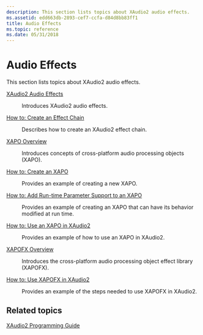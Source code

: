 ```yaml
---
description: This section lists topics about XAudio2 audio effects.
ms.assetid: edd663db-2893-cef7-ccfa-d84d8bb83ff1
title: Audio Effects
ms.topic: reference
ms.date: 05/31/2018
---
```


# Audio Effects

This section lists topics about XAudio2 audio effects.

<dl> <dt>

<span id="XAudio2_Audio_Effects"></span><span id="xaudio2_audio_effects"></span><span id="XAUDIO2_AUDIO_EFFECTS"></span>[XAudio2 Audio Effects](xaudio2-audio-effects.md)
</dt> <dd>

Introduces XAudio2 audio effects.

</dd> <dt>

<span id="How_to__Create_an_Effect_Chain"></span><span id="how_to__create_an_effect_chain"></span><span id="HOW_TO__CREATE_AN_EFFECT_CHAIN"></span>[How to: Create an Effect Chain](how-to--create-an-effect-chain.md)
</dt> <dd>

Describes how to create an XAudio2 effect chain.

</dd> <dt>

<span id="XAPO_Overview"></span><span id="xapo_overview"></span><span id="XAPO_OVERVIEW"></span>[XAPO Overview](xapo-overview.md)
</dt> <dd>

Introduces concepts of cross-platform audio processing objects (XAPO).

</dd> <dt>

<span id="How_to__Create_an_XAPO"></span><span id="how_to__create_an_xapo"></span><span id="HOW_TO__CREATE_AN_XAPO"></span>[How to: Create an XAPO](how-to--create-an-xapo.md)
</dt> <dd>

Provides an example of creating a new XAPO.

</dd> <dt>

<span id="How_to__Add_Run-time_Parameter_Support_to_an_XAPO"></span><span id="how_to__add_run-time_parameter_support_to_an_xapo"></span><span id="HOW_TO__ADD_RUN-TIME_PARAMETER_SUPPORT_TO_AN_XAPO"></span>[How to: Add Run-time Parameter Support to an XAPO](how-to--add-run-time-parameter-support-to-an-xapo.md)
</dt> <dd>

Provides an example of creating an XAPO that can have its behavior modified at run time.

</dd> <dt>

<span id="How_to__Use_an_XAPO_in_XAudio2"></span><span id="how_to__use_an_xapo_in_xaudio2"></span><span id="HOW_TO__USE_AN_XAPO_IN_XAUDIO2"></span>[How to: Use an XAPO in XAudio2](how-to--use-an-xapo-in-xaudio2.md)
</dt> <dd>

Provides an example of how to use an XAPO in XAudio2.

</dd> <dt>

<span id="XAPOFX_Overview"></span><span id="xapofx_overview"></span><span id="XAPOFX_OVERVIEW"></span>[XAPOFX Overview](xapofx-overview.md)
</dt> <dd>

Introduces the cross-platform audio processing object effect library (XAPOFX).

</dd> <dt>

<span id="How_to__Use_XAPOFX_in_XAudio2"></span><span id="how_to__use_xapofx_in_xaudio2"></span><span id="HOW_TO__USE_XAPOFX_IN_XAUDIO2"></span>[How to: Use XAPOFX in XAudio2](how-to--use-xapofx-in-xaudio2.md)
</dt> <dd>

Provides an example of the steps needed to use XAPOFX in XAudio2.

</dd> </dl>

## Related topics

<dl> <dt>

[XAudio2 Programming Guide](programming-guide.md)
</dt> </dl>

 

 



